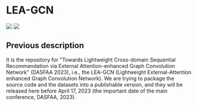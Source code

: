 # LEA-GCN

<p align="left">
  <img src='https://img.shields.io/badge/python-3.6+-blue'>
  <img src='https://img.shields.io/badge/Tensorflow-1.12+-blue'>
</p> 

## **Previous description** 
It is the repository for "Towards Lightweight Cross-domain Sequential Recommendation via External Attention-enhanced Graph Convolution Network" (DASFAA 2023), i.e., the LEA-GCN (Lightweight External-Attention enhanced Graph Convolution Network). We are trying to package the source code and the datasets into a publishable version, and they will be released here before April 17, 2023 (the important date of the main conference, DASFAA, 2023).

